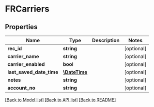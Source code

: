 # FRCarriers

## Properties
Name | Type | Description | Notes
------------ | ------------- | ------------- | -------------
**rec_id** | **string** |  | [optional] 
**carrier_name** | **string** |  | [optional] 
**carrier_enabled** | **bool** |  | [optional] 
**last_saved_date_time** | [**\DateTime**](\DateTime.md) |  | [optional] 
**notes** | **string** |  | [optional] 
**account_no** | **string** |  | [optional] 

[[Back to Model list]](../README.md#documentation-for-models) [[Back to API list]](../README.md#documentation-for-api-endpoints) [[Back to README]](../README.md)


